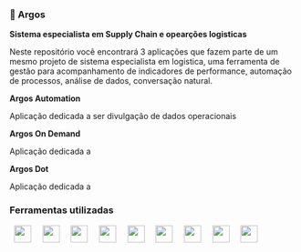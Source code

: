 ### 🤖 Argos

**Sistema especialista em Supply Chain e opearções logisticas**

  Neste repositório você encontrará 3 aplicações que fazem parte de um mesmo projeto de sistema especialista em logistica, uma ferramenta de gestão para acompanhamento de indicadores de performance, automação de processos, análise de dados, conversação natural. 


**Argos Automation**

  Aplicação dedicada a ser divulgação de dados operacionais


**Argos On Demand**

  Aplicação dedicada a
  

**Argos Dot**

  Aplicação dedicada a

### Ferramentas utilizadas
<div style="display: inline">
  &nbsp;&nbsp;<img width='30' height='30' src="https://cdn.jsdelivr.net/gh/devicons/devicon@latest/icons/csharp/csharp-original.svg" />&nbsp;&nbsp;
  &nbsp;&nbsp;<img width='30' height='30' src="https://cdn.jsdelivr.net/gh/devicons/devicon@latest/icons/azuresqldatabase/azuresqldatabase-original.svg" />&nbsp;&nbsp;
  &nbsp;&nbsp;<img width='30' height='30' src="https://cdn.jsdelivr.net/gh/devicons/devicon@latest/icons/microsoftsqlserver/microsoftsqlserver-original-wordmark.svg" />&nbsp;&nbsp;
  &nbsp;&nbsp;<img width='30' height='30' src="https://cdn.jsdelivr.net/gh/devicons/devicon@latest/icons/mariadb/mariadb-original-wordmark.svg" />&nbsp;&nbsp;
  &nbsp;&nbsp;<img width='30' height='30' src="https://cdn.jsdelivr.net/gh/devicons/devicon@latest/icons/oracle/oracle-original.svg" />&nbsp;&nbsp;
  &nbsp;&nbsp;<img width='30' height='30' src="https://cdn.jsdelivr.net/gh/devicons/devicon@latest/icons/powershell/powershell-original.svg" />&nbsp;&nbsp;
  &nbsp;&nbsp;<img width='30' height='30' src="https://www.svgrepo.com/show/306500/openai.svg" />&nbsp;&nbsp;
  &nbsp;&nbsp;<img width='30' height='30' src="https://static-00.iconduck.com/assets.00/google-cloud-icon-2048x1646-7admxejz.png" />&nbsp;&nbsp;
  &nbsp;&nbsp;<img width='30' height='30' src="https://cdn.jsdelivr.net/gh/devicons/devicon@latest/icons/azure/azure-original-wordmark.svg" />&nbsp;&nbsp;&nbsp;
</div> 
